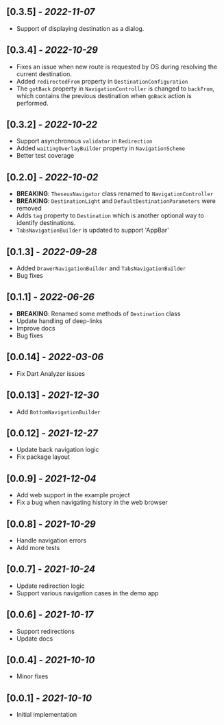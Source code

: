 ## \[0.3.5\] - *2022-11-07*

- Support of displaying destination as a dialog.

## \[0.3.4\] - *2022-10-29*

- Fixes an issue when new route is requested by OS during resolving the current destination.
- Added `redirectedFrom` property in `DestinationConfiguration`
- The `gotBack` property in `NavigationController` is changed to `backFrom`, which contains the previous destination when `goBack` action is performed.

## \[0.3.2\] - *2022-10-22*

- Support asynchronous `validator` in `Redirection`
- Added `waitingOverlayBuilder` property in `NavigationScheme`
- Better test coverage

## \[0.2.0\] - *2022-10-02*

- **BREAKING**: `TheseusNavigator` class renamed to `NavigationController`
- **BREAKING**: `DestinationLight` and `DefaultDestinationParameters` were removed
- Adds `tag` property to `Destination` which is another optional way to identify destinations.
- `TabsNavigationBuilder` is updated to support 'AppBar'

## \[0.1.3\] - *2022-09-28*

- Added `DrawerNavigationBuilder` and `TabsNavigationBuilder`
- Bug fixes

## \[0.1.1\] - *2022-06-26*

- **BREAKING**: Renamed some methods of `Destination` class
- Update handling of deep-links
- Improve docs
- Bug fixes

## \[0.0.14\] - *2022-03-06*

- Fix Dart Analyzer issues

## \[0.0.13\] - *2021-12-30*

- Add `BottomNavigationBuilder`

## \[0.0.12\] - *2021-12-27*

- Update back navigation logic
- Fix package layout

## \[0.0.9\] - *2021-12-04*

- Add web support in the example project
- Fix a bug when navigating history in the web browser

## \[0.0.8\] - *2021-10-29*

- Handle navigation errors
- Add more tests

## \[0.0.7\] - *2021-10-24*

- Update redirection logic
- Support various navigation cases in the demo app

## \[0.0.6\] - *2021-10-17*

- Support redirections
- Update docs

## \[0.0.4\] - *2021-10-10*

- Minor fixes

## \[0.0.1\] - *2021-10-10*

- Initial implementation
